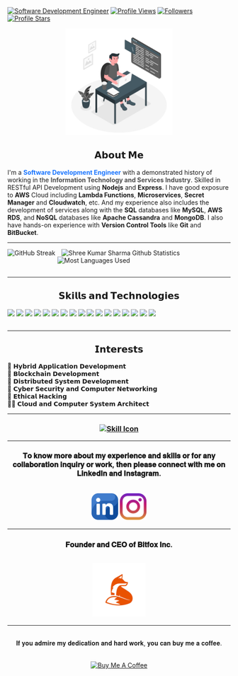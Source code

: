 
[![Software Development Engineer](https://img.shields.io/badge/Shree-Kumar_Sharma-grey?labelColor=6600ff&style=bold.svg)](https://img.shields.io/badge/Shree-Kumar_Sharma-grey?labelColor=6600ff&style=bold.svg)
[![Profile Views](https://komarev.com/ghpvc/?username=shreesharma07&color=green&label=Profile%20Views&style=bold)](https://komarev.com/ghpvc/?username=shreesharma07&color=green&label=Profile%20Views&style=bold)
[![Followers](https://img.shields.io/github/followers/shreesharma07?labelColor=blue?color=grey&label=Followers&style=bold)](https://img.shields.io/github/followers/shreesharma07?labelColor=blue?color=grey&label=Followers&style=bold)
[![Profile Stars](https://img.shields.io/github/stars/shreesharma07?label=Profile%20Stars&style=bold&color=cyan)](https://img.shields.io/github/stars/shreesharma07?label=Profile%20Stars&style=bold&color=cyan)

<!-- Previos Icon -->
<!-- <h1 align="center">
<img style="cursor: grab; width:100%;height:100%;" src="https://bit.ly/3sf7CSU">
</h1> -->

<div style="style="display:inline-block; padding:0px 0px 15px 0px;" align="center">
    <img src="https://github.com/shreesharma07/shreesharma07/blob/pre-prod/Images/software-developer-web.png" style="cursor: grab; width:48%; height:auto; align-item: center;" >
</div>

<h2 align="center" style"text-align: justify; text-justify: inter-word;">𝗔𝗯𝗼𝘂𝘁 𝗠𝗲</h2>
<p>I'm a <b><font color='#1a75ff'>Software Development Engineer</font></b> with a demonstrated history of working in the <b><font color='#4d4d4d'>Information Technology and Services Industry</font></b>. Skilled in RESTful API Development using <b>Nodejs</b> and <b>Express</b>. I have good exposure to <b>AWS</b> Cloud including <b>Lambda Functions</b>, <b>Microservices</b>, <b>Secret Manager</b> and <b>Cloudwatch</b>, etc. And my experience also includes the development of services along with the <b>SQL</b> databases like <b>MySQL</b>, <b>AWS RDS</b>, and <b>NoSQL</b> databases like <b>Apache Cassandra</b> and <b>MongoDB</b>. I also have hands-on experience with <b>Version Control Tools</b> like <b>Git</b> and <b>BitBucket</b>.

---

<div style="display:inline-block; padding:0px 0px 15px 0px; text-align:center; position:relative;">
    <img style="cursor: pointer; width:49%; height:auto%;" src="https://github-readme-streak-stats.herokuapp.com/?user=shreesharma07&theme=dark&hide_border=true&text_bold=true" alt="GitHub Streak">
    <img style="cursor: pointer; width:49%; height:auto%; padding-left:10px;" src="https://github-readme-stats.vercel.app/api/?username=shreesharma07&count_private=true&theme=dark&show_icons=true&text_bold=true&hide_border=true" alt="Shree Kumar Sharma Github Statistics">
    <div style="margin:auto;" align="center">
        <!-- <img style="cursor: pointer;" src="https://github-readme-stats.vercel.app/api/top-langs/?username=shreesharma07&langs_count=5&theme=dark&show_icons=true&border=none" alt="Most Languages Used"> -->
        <img style="cursor: pointer; width:49%; height:auto%;" src="https://github-readme-stats.vercel.app/api/top-langs/?username=shreesharma07&layout=compact&langs_count=8&theme=dark&hide_border=true&text_bold=true" alt="Most Languages Used">
    </div>
</div>

---

<h2 align="center">𝗦𝗸𝗶𝗹𝗹𝘀 𝗮𝗻𝗱 𝗧𝗲𝗰𝗵𝗻𝗼𝗹𝗼𝗴𝗶𝗲𝘀</h2>

<div style="align-items:center; padding:0px 0px 15px 0px;" class="skills">

<img style=" height:35px" src="https://img.shields.io/badge/Typescript-grey?logo=Typescript&labelColor=000000&style=bold.svg">
<img style=" height:35px" src="https://img.shields.io/badge/Javascript-grey?logo=JavaScript&labelColor=000000&style=bold.svg">
<img style=" height:35px" src="https://img.shields.io/badge/Nodejs-grey?logo=node.js&labelColor=000000&style=bold.svg">
<img style=" height:35px" src="https://img.shields.io/badge/Express-grey?logo=Express&labelColor=000000&style=bold.svg">
<img style=" height:35px" src="https://img.shields.io/badge/HTML5-grey?logo=HTML5&labelColor=000000&style=bold.svg">
<img style=" height:35px" src="https://img.shields.io/badge/CSS3-grey?logo=CSS3&labelColor=000000&style=bold.svg">
<img style=" height:35px" src="https://img.shields.io/badge/Express-grey?logo=Express&labelColor=000000&style=bold.svg">
<img style=" height:35px" src="https://img.shields.io/badge/Git-grey?logo=Git&labelColor=000000&style=bold.svg">
<img style=" height:35px" src="https://img.shields.io/badge/MySQL-grey?logo=MySQL&labelColor=000000&style=bold.svg">
<img style=" height:35px" src="https://img.shields.io/badge/MongoDB-grey?logo=MongoDB&labelColor=000000&style=bold.svg">
<img style=" height:35px" src="https://img.shields.io/badge/Prisma-grey?logo=Prisma&labelColor=000000&style=bold.svg">
<img style=" height:35px" src="https://img.shields.io/badge/JSON-grey?logo=JSON&labelColor=000000&style=bold.svg">
<img style=" height:35px" src="https://img.shields.io/badge/Postman-grey?logo=Postman&labelColor=000000&style=bold.svg">
<img style=" height:35px" src="https://img.shields.io/badge/Bitbucket-grey?logo=Bitbucket&labelColor=000000&style=bold.svg">
<img style=" height:35px" src="https://img.shields.io/badge/Github-grey?logo=Github&labelColor=000000&style=bold.svg">
<img style=" height:35px" src="https://img.shields.io/badge/AWS%20Cloud-grey?logo=AmazonAWS&labelColor=000000&style=bold.svg">
<img style=" height:35px" src="https://img.shields.io/badge/Figma-grey?logo=Figma&labelColor=000000&style=bold.svg">
</div>

---

<h2 align="center">𝗜𝗻𝘁𝗲𝗿𝗲𝘀𝘁𝘀</h2>

<div style="align-items:center;">

🐼 𝗛𝘆𝗯𝗿𝗶𝗱 𝗔𝗽𝗽𝗹𝗶𝗰𝗮𝘁𝗶𝗼𝗻 𝗗𝗲𝘃𝗲𝗹𝗼𝗽𝗺𝗲𝗻𝘁 <br>
🦊 𝗕𝗹𝗼𝗰𝗸𝗰𝗵𝗮𝗶𝗻 𝗗𝗲𝘃𝗲𝗹𝗼𝗽𝗺𝗲𝗻𝘁 <br>
🐶 𝗗𝗶𝘀𝘁𝗿𝗶𝗯𝘂𝘁𝗲𝗱 𝗦𝘆𝘀𝘁𝗲𝗺 𝗗𝗲𝘃𝗲𝗹𝗼𝗽𝗺𝗲𝗻𝘁 <br>
🐰 𝗖𝘆𝗯𝗲𝗿 𝗦𝗲𝗰𝘂𝗿𝗶𝘁𝘆 𝗮𝗻𝗱 𝗖𝗼𝗺𝗽𝘂𝘁𝗲𝗿 𝗡𝗲𝘁𝘄𝗼𝗿𝗸𝗶𝗻𝗴 <br>
🦁 𝗘𝘁𝗵𝗶𝗰𝗮𝗹 𝗛𝗮𝗰𝗸𝗶𝗻𝗴 <br>
🐻‍❄️ 𝗖𝗹𝗼𝘂𝗱 𝗮𝗻𝗱 𝗖𝗼𝗺𝗽𝘂𝘁𝗲𝗿 𝗦𝘆𝘀𝘁𝗲𝗺 𝗔𝗿𝗰𝗵𝗶𝘁𝗲𝗰𝘁 <br>

</div>

---

<h3 align="center">

[![Skill Icon](https://skillicons.dev/icons?i=typescript,js,nodejs,express,html,css,git,mongodb,jenkins,figma,mysql,jquery,github,aws,prisma)](https://skillicons.dev/icons?i=typescript,js,nodejs,express,html,css,git,mongodb,jenkins,figma,mysql,jquery,github,aws,prisma)

</h3>

---

<div style="align-items:center; padding:0px 0px 15px 0px; align-items:center; margin:auto;">
<h3 align="center">𝐓𝐨 𝐤𝐧𝐨𝐰 𝐦𝐨𝐫𝐞 𝐚𝐛𝐨𝐮𝐭 𝐦𝐲 𝐞𝐱𝐩𝐞𝐫𝐢𝐞𝐧𝐜𝐞 𝐚𝐧𝐝 𝐬𝐤𝐢𝐥𝐥𝐬 𝐨𝐫 𝐟𝐨𝐫 𝐚𝐧𝐲 𝐜𝐨𝐥𝐥𝐚𝐛𝐨𝐫𝐚𝐭𝐢𝐨𝐧 𝐢𝐧𝐪𝐮𝐢𝐫𝐲 𝐨𝐫 𝐰𝐨𝐫𝐤, 𝐭𝐡𝐞𝐧 𝐩𝐥𝐞𝐚𝐬𝐞 𝐜𝐨𝐧𝐧𝐞𝐜𝐭 𝐰𝐢𝐭𝐡 𝐦𝐞 𝐨𝐧 𝐋𝐢𝐧𝐤𝐞𝐝𝐈𝐧 𝐚𝐧𝐝 𝐈𝐧𝐬𝐭𝐚𝐠𝐫𝐚𝐦.<br><br>
<a href="https://bit.ly/3eOXjRZ" target="_blank"><img style="height:60px; width:60px; cursor: pointer; margin-top:15px;" src="https://github.com/shreesharma07/shreesharma07/blob/pre-prod/Images/Social_Media-Icons/linkedin-color-logo.png"></a>
<a href="https://bit.ly/3gvGBI0" target="_blank"><img style="height:60px; width:60px; cursor: pointer; margin-top:15px;" src="https://github.com/shreesharma07/shreesharma07/blob/pre-prod/Images/Social_Media-Icons/instagram.png"></a><br>

---

<p style="margin-top:5%;">𝐅𝐨𝐮𝐧𝐝𝐞𝐫 𝐚𝐧𝐝 𝐂𝐄𝐎 𝐨𝐟 𝐁𝐢𝐭𝐟𝐨𝐱 𝐈𝐧𝐜.</p>
<a href="https://github.com/Bitfox-Inc" target="_blank"><img style="height:120px; width:120px; cursor: pointer; margin-top:15px;" src="https://github.com/shreesharma07/shreesharma07/blob/master/Images/bitfox-logo-removebg-preview.png"></a>
</h3>

---

<div align="center">
<br>𝐈𝐟 𝐲𝐨𝐮 𝐚𝐝𝐦𝐢𝐫𝐞 𝐦𝐲 𝐝𝐞𝐝𝐢𝐜𝐚𝐭𝐢𝐨𝐧 𝐚𝐧𝐝 𝐡𝐚𝐫𝐝 𝐰𝐨𝐫𝐤, 𝐲𝐨𝐮 𝐜𝐚𝐧 𝐛𝐮𝐲 𝐦𝐞 𝐚 𝐜𝐨𝐟𝐟𝐞𝐞.<br><br>
 <a href="https://buymeacoffee.com/shreesharma07" target="_blank"><img src="https://cdn.buymeacoffee.com/buttons/v2/default-yellow.png" alt="Buy Me A Coffee" style="height: 60px !important;width: 217px !important; cursor: pointer; margin-top:15px;" ></a>
</div>

</div>
